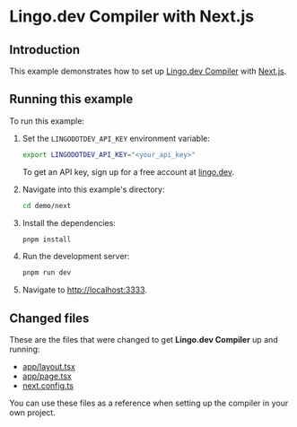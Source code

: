 # Lingo.dev Compiler with Next.js

## Introduction

This example demonstrates how to set up [Lingo.dev Compiler](https://lingo.dev/en/compiler/) with [Next.js](https://nextjs.org/).

## Running this example

To run this example:

1. Set the `LINGODOTDEV_API_KEY` environment variable:

   ```bash
   export LINGODOTDEV_API_KEY="<your_api_key>"
   ```

   To get an API key, sign up for a free account at [lingo.dev](https://lingo.dev).

2. Navigate into this example's directory:

   ```bash
   cd demo/next
   ```

3. Install the dependencies:

   ```bash
   pnpm install
   ```

4. Run the development server:

   ```bash
   pnpm run dev
   ```

5. Navigate to <http://localhost:3333>.

## Changed files

These are the files that were changed to get **Lingo.dev Compiler** up and running:

- [app/layout.tsx](./app/layout.tsx)
- [app/page.tsx](./app/page.tsx)
- [next.config.ts](./next.config.ts)

You can use these files as a reference when setting up the compiler in your own project.
